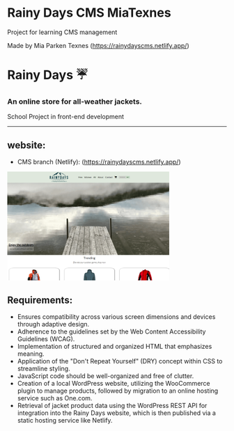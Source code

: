 # Rainy Days CMS MiaTexnes
Project for learning CMS management

Made by Mia Parken Texnes
(https://rainydayscms.netlify.app/)

# Rainy Days ☔
### An online store for all-weather jackets.
School Project in front-end development

---

## website:
- CMS branch (Netlify): (https://rainydayscms.netlify.app/)

<p align="left"><img height="250px" src="/images/aTaste.png" alt="homepage" /></p>

## Requirements:

- Ensures compatibility across various screen dimensions and devices through adaptive design.
- Adherence to the guidelines set by the Web Content Accessibility Guidelines (WCAG).
- Implementation of structured and organized HTML that emphasizes meaning.
- Application of the "Don't Repeat Yourself" (DRY) concept within CSS to streamline styling.
- JavaScript code should be well-organized and free of clutter.
- Creation of a local WordPress website, utilizing the WooCommerce plugin to manage products, followed by migration to an online hosting service such as One.com.
- Retrieval of jacket product data using the WordPress REST API for integration into the Rainy Days website, which is then published via a static hosting service like Netlify.

